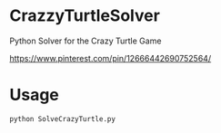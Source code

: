 CrazzyTurtleSolver
==================

Python Solver for the Crazy Turtle Game 

https://www.pinterest.com/pin/12666442690752564/

# Usage

`python SolveCrazyTurtle.py`
